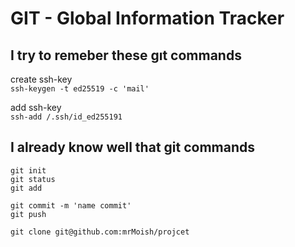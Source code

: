 GIT - Global Information Tracker
================================

I try to remeber these gıt commands
----------------------------

create ssh-key  
`ssh-keygen -t ed25519 -c 'mail'`

add ssh-key  
`ssh-add /.ssh/id_ed255191`


I already know well that git commands
-------------------------------------

```
git init
git status
git add

git commit -m 'name commit'
git push

git clone git@github.com:mrMoish/projcet
```
